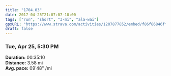 ```yaml
---
title: "1704.03"
date: 2017-04-25T21:07:07-10:00
tags: ["run", "short", "3-mi", "ala-wai"]
gpxURL: "https://www.strava.com/activities/1207877852/embed/f86f86846ff76ba0fd03f60b540fed99cbb70f8e"
draft: false
---
```


### Tue, Apr 25, 5:30 PM

**Duration:** 00:35:10  
**Distance:** 3.58 mi  
**Avg. pace:** 09'48" /mi